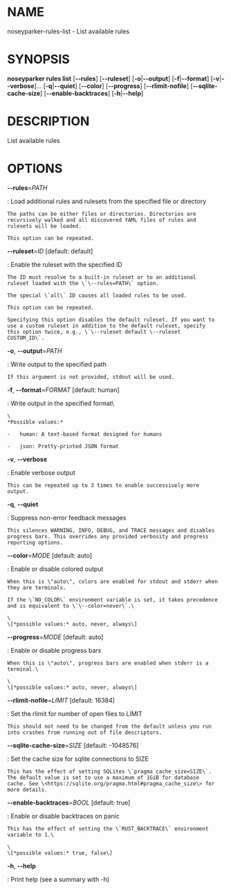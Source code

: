 # NAME

noseyparker-rules-list - List available rules

# SYNOPSIS

**noseyparker rules list** \[**\--rules**\] \[**\--ruleset**\]
\[**-o**\|**\--output**\] \[**-f**\|**\--format**\]
\[**-v**\|**\--verbose**\]\... \[**-q**\|**\--quiet**\] \[**\--color**\]
\[**\--progress**\] \[**\--rlimit-nofile**\]
\[**\--sqlite-cache-size**\] \[**\--enable-backtraces**\]
\[**-h**\|**\--help**\]

# DESCRIPTION

List available rules

# OPTIONS

**\--rules**=*PATH*

:   Load additional rules and rulesets from the specified file or
    directory

    The paths can be either files or directories. Directories are
    recursively walked and all discovered YAML files of rules and
    rulesets will be loaded.

    This option can be repeated.

**\--ruleset**=*ID* \[default: default\]

:   Enable the ruleset with the specified ID

    The ID must resolve to a built-in ruleset or to an additional
    ruleset loaded with the \`\--rules=PATH\` option.

    The special \`all\` ID causes all loaded rules to be used.

    This option can be repeated.

    Specifying this option disables the default ruleset. If you want to
    use a custom ruleset in addition to the default ruleset, specify
    this option twice, e.g., \`\--ruleset default \--ruleset
    CUSTOM_ID\`.

**-o**, **\--output**=*PATH*

:   Write output to the specified path

    If this argument is not provided, stdout will be used.

**-f**, **\--format**=*FORMAT* \[default: human\]

:   Write output in the specified format\

    \
    *Possible values:*

    -   human: A text-based format designed for humans

    -   json: Pretty-printed JSON format

**-v**, **\--verbose**

:   Enable verbose output

    This can be repeated up to 3 times to enable successively more
    output.

**-q**, **\--quiet**

:   Suppress non-error feedback messages

    This silences WARNING, INFO, DEBUG, and TRACE messages and disables
    progress bars. This overrides any provided verbosity and progress
    reporting options.

**\--color**=*MODE* \[default: auto\]

:   Enable or disable colored output

    When this is \"auto\", colors are enabled for stdout and stderr when
    they are terminals.

    If the \`NO_COLOR\` environment variable is set, it takes precedence
    and is equivalent to \`\--color=never\`.\

    \
    \[*possible values:* auto, never, always\]

**\--progress**=*MODE* \[default: auto\]

:   Enable or disable progress bars

    When this is \"auto\", progress bars are enabled when stderr is a
    terminal.\

    \
    \[*possible values:* auto, never, always\]

**\--rlimit-nofile**=*LIMIT* \[default: 16384\]

:   Set the rlimit for number of open files to LIMIT

    This should not need to be changed from the default unless you run
    into crashes from running out of file descriptors.

**\--sqlite-cache-size**=*SIZE* \[default: -1048576\]

:   Set the cache size for sqlite connections to SIZE

    This has the effect of setting SQLites \`pragma cache_size=SIZE\`.
    The default value is set to use a maximum of 1GiB for database
    cache. See \<https://sqlite.org/pragma.html#pragma_cache_size\> for
    more details.

**\--enable-backtraces**=*BOOL* \[default: true\]

:   Enable or disable backtraces on panic

    This has the effect of setting the \`RUST_BACKTRACE\` environment
    variable to 1.\

    \
    \[*possible values:* true, false\]

**-h**, **\--help**

:   Print help (see a summary with -h)
